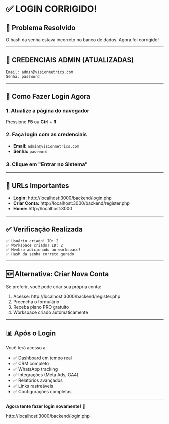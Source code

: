 # ✅ LOGIN CORRIGIDO!

## 🔧 Problema Resolvido

O hash da senha estava incorreto no banco de dados. Agora foi corrigido!

---

## 🔐 CREDENCIAIS ADMIN (ATUALIZADAS)

```
Email: admin@visionmetrics.com
Senha: password
```

---

## 🎯 Como Fazer Login Agora

### 1. Atualize a página do navegador
Pressione **F5** ou **Ctrl + R**

### 2. Faça login com as credenciais
- **Email:** `admin@visionmetrics.com`
- **Senha:** `password`

### 3. Clique em "Entrar no Sistema"

---

## 📱 URLs Importantes

- **Login:** http://localhost:3000/backend/login.php
- **Criar Conta:** http://localhost:3000/backend/register.php
- **Home:** http://localhost:3000

---

## ✅ Verificação Realizada

```
✅ Usuário criado! ID: 2
✅ Workspace criado! ID: 2  
✅ Membro adicionado ao workspace!
✅ Hash da senha correto gerado
```

---

## 🆕 Alternativa: Criar Nova Conta

Se preferir, você pode criar sua própria conta:

1. Acesse: http://localhost:3000/backend/register.php
2. Preencha o formulário
3. Receba plano PRO gratuito
4. Workspace criado automaticamente

---

## 📊 Após o Login

Você terá acesso a:

- ✅ Dashboard em tempo real
- ✅ CRM completo
- ✅ WhatsApp tracking
- ✅ Integrações (Meta Ads, GA4)
- ✅ Relatórios avançados
- ✅ Links rastreáveis
- ✅ Configurações completas

---

**Agora tente fazer login novamente!** 🚀

http://localhost:3000/backend/login.php
